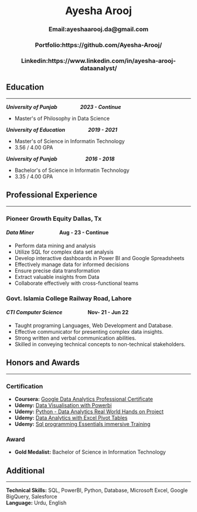 <H1 style="text-align: center;">Ayesha Arooj</H1>

<H3 style="text-align: center;">Email:ayeshaarooj.da@gmail.com</H3>

<H3 style="text-align: center;">Portfolio:<a>https://github.com/Ayesha-Arooj/</a></H3>

<H3 style="text-align: center;">Linkedin:<a>https://www.linkedin.com/in/ayesha-arooj-dataanalyst/</a></H3>

## Education
-------------------------------------------------------------------------------------------------------------------------------

<h4 style="font-style: italic; flex: 1;text-align: left; margin: 0;">University of Punjab &emsp;&emsp;&emsp;&emsp; 2023 - Continue</h4>

- Master's of Philosophy in Data Science

<h4 style="font-style: italic; flex: 1;text-align: left; margin: 0;">University of Education &emsp;&emsp;&emsp;&emsp; 2019 - 2021</h4>

- Master's of Science in Informatin Technology
- 3.56 / 4.00 GPA

<h4 style="font-style: italic; flex: 1;text-align: left; margin: 0;">University of Punjab &emsp;&emsp;&emsp;&emsp;&emsp; 2016 - 2018</h4>

- Bachelor's of Science in Informatin Technology
- 3.35 / 4.00 GPA

## Professional Experience
-------------------------------------

### Pioneer Growth Equity Dallas, Tx

#### *Data Miner* &emsp; &emsp; &emsp;&emsp;  Aug - 23 - Continue

- Perform data mining and analysis
- Utilize SQL for complex data set analysis
- Develop interactive dashboards in Power BI and Google Spreadsheets
- Effectively manage data for informed decisions
- Ensure precise data transformation
- Extract valuable insights from Data
- Collaborate effectively with cross-functional teams

### Govt. Islamia College Railway Road, Lahore

#### *CTI Computer Science* &emsp; &emsp; &emsp;&emsp;  Nov- 21 - Jun 22

- Taught programing Languages, Web Development and Database. 
- Effective communicator for presenting complex data insights.
- Strong written and verbal communication abilities.
- Skilled in conveying technical concepts to non-technical stakeholders.

## Honors and Awards
______________________________________________________________________________________________________________________________

### Certification

- **Coursera:** [Google Data Analytics Professional Certificate](https://www.coursera.org/account/accomplishments/specialization/certificate/YLCYADKEN9BZ)
- **Udemy:** [Data Visualisation with Powerbi](https://www.udemy.com/certificate/UC-ec909a3c-0acb-4175-b2ae-6b69b16f3ce8/)
- **Udemy:** [Python - Data Analytics Real World Hands on Project](https://www.udemy.com/certificate/UC-5093f4a6-a383-4f8a-89c5-c8f09f6393de/)
- **Udemy:** [Data Analytics with Excel Pivot Tables](https://www.udemy.com/certificate/UC-d3319b58-71d0-43fc-96a8-d5d34371bac7/)
- **Udemy:** [Sql programming Essentials immersive Training](https://www.udemy.com/certificate/UC-681b7ac8-e3b7-47bc-b1a4-10cf7fcfa098/)


### Award

- **Gold Medalist:** Bachelor of Science in Information Technology

## Additional
------------------------------------------------------------------------------------------------------------------------------

**Technical Skills:** SQL, PowerBI, Python, Database, Microsoft Excel, Google BigQuery, Salesforce\
**Language:** Urdu, English
